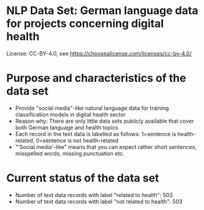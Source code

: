 # NLP Data Set: German language data for projects concerning digital health

License: CC-BY-4.0, see https://choosealicense.com/licenses/cc-by-4.0/

# Purpose and characteristics of the data set
- Provide "social media"-like natural language data for training classification models in digital health sector
- Reason why: There are only little data sets publicly available that cover both German language and health topics
- Each record in the text data is labelled as follows: 1=sentence is health-related, 0=sentence is not health-related
- "'Social media'-like" means that you can expect rather short sentences, misspelled words, missing punctuation etc.

# Current status of the data set
- Number of text data records with label "related to health": 503
- Number of text data records with label "not related to health": 503
